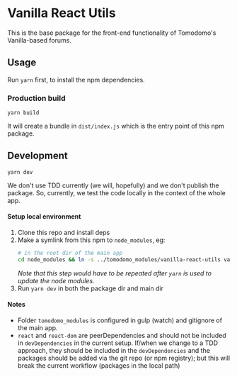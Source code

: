 # Vanilla React Utils

This is the base package for the front-end functionality of Tomodomo's
Vanilla-based forums.

## Usage
Run `yarn` first, to install the npm dependencies.

### Production build
```
yarn build
```
It will create a bundle in `dist/index.js` which is the entry point of this npm package.

## Development
```
yarn dev
```
We don't use TDD currently (we will, hopefully) and we don't publish the package.
So, currently, we test the code locally in the context of the whole app.

#### Setup local environment
1. Clone this repo and install deps
1. Make a symlink from this npm to `node_modules`, eg:
    ```bash
    # in the root dir of the main app
    cd node_modules && ln -s ../tomodomo_modules/vanilla-react-utils vanilla-react-utils
    ```
    _Note that this step would have to be repeated after `yarn` is used to update the node modules._
1. Run `yarn dev` in both the package dir and main dir

#### Notes
* Folder `tomodomo_modules` is configured in gulp (watch) and gitignore of the main app.
* `react` and `react-dom` are peerDependencies and should not be included in `devDependencies`
in the current setup.
If/when we change to a TDD approach, they should be included in the `devDependencies`
and the packages should be added via the git repo (or npm registry);
but this will break the current workflow (packages in the local path)

